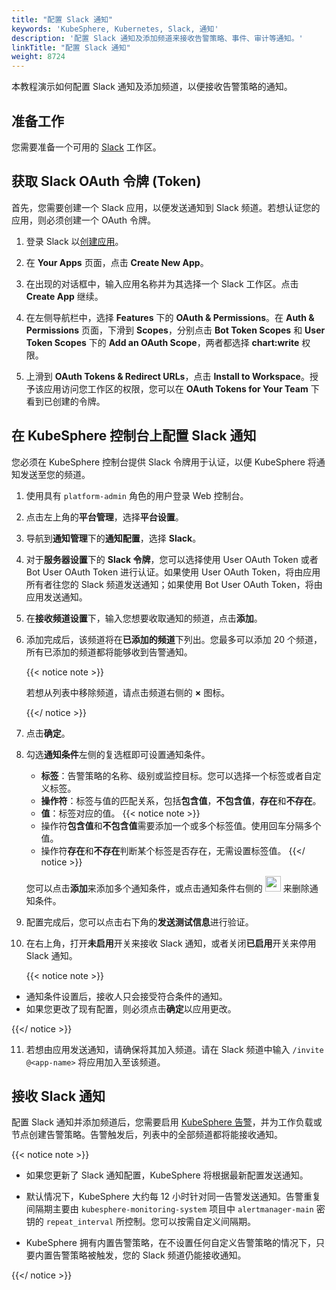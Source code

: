 ```yaml
---
title: "配置 Slack 通知"
keywords: 'KubeSphere, Kubernetes, Slack, 通知'
description: '配置 Slack 通知及添加频道来接收告警策略、事件、审计等通知。'
linkTitle: "配置 Slack 通知"
weight: 8724
---
```


本教程演示如何配置 Slack 通知及添加频道，以便接收告警策略的通知。

## 准备工作

您需要准备一个可用的 [Slack](https://slack.com/) 工作区。

## 获取 Slack OAuth 令牌 (Token)

首先，您需要创建一个 Slack 应用，以便发送通知到 Slack 频道。若想认证您的应用，则必须创建一个 OAuth 令牌。

1. 登录 Slack 以[创建应用](https://api.slack.com/apps)。

2. 在 **Your Apps** 页面，点击 **Create New App**。

3. 在出现的对话框中，输入应用名称并为其选择一个 Slack 工作区。点击 **Create App** 继续。

4. 在左侧导航栏中，选择 **Features** 下的 **OAuth & Permissions**。在 **Auth & Permissions** 页面，下滑到 **Scopes**，分别点击 **Bot Token Scopes** 和 **User Token Scopes** 下的 **Add an OAuth Scope**，两者都选择 **chart:write** 权限。

5. 上滑到 **OAuth Tokens & Redirect URLs**，点击 **Install to Workspace**。授予该应用访问您工作区的权限，您可以在 **OAuth Tokens for Your Team** 下看到已创建的令牌。

## 在 KubeSphere 控制台上配置 Slack 通知

您必须在 KubeSphere 控制台提供 Slack 令牌用于认证，以便 KubeSphere 将通知发送至您的频道。

1. 使用具有 `platform-admin` 角色的用户登录 Web 控制台。

2. 点击左上角的**平台管理**，选择**平台设置**。

3. 导航到**通知管理**下的**通知配置**，选择 **Slack**。

4. 对于**服务器设置**下的 **Slack 令牌**，您可以选择使用 User OAuth Token 或者 Bot User OAuth Token 进行认证。如果使用 User OAuth Token，将由应用所有者往您的 Slack 频道发送通知；如果使用 Bot User OAuth Token，将由应用发送通知。

5. 在**接收频道设置**下，输入您想要收取通知的频道，点击**添加**。

6. 添加完成后，该频道将在**已添加的频道**下列出。您最多可以添加 20 个频道，所有已添加的频道都将能够收到告警通知。

   {{< notice note >}}

   若想从列表中移除频道，请点击频道右侧的 **×** 图标。

   {{</ notice >}} 

7. 点击**确定**。

8. 勾选**通知条件**左侧的复选框即可设置通知条件。
   
   - **标签**：告警策略的名称、级别或监控目标。您可以选择一个标签或者自定义标签。
   - **操作符**：标签与值的匹配关系，包括**包含值**，**不包含值**，**存在**和**不存在**。
   - **值**：标签对应的值。
   {{< notice note >}}
   - 操作符**包含值**和**不包含值**需要添加一个或多个标签值。使用回车分隔多个值。
   - 操作符**存在**和**不存在**判断某个标签是否存在，无需设置标签值。
   {{</ notice >}}

   您可以点击**添加**来添加多个通知条件，或点击通知条件右侧的 <img src="/images/docs/common-icons/trashcan.png" width='25' height='25' /> 来删除通知条件。

9. 配置完成后，您可以点击右下角的**发送测试信息**进行验证。

10. 在右上角，打开**未启用**开关来接收 Slack 通知，或者关闭**已启用**开关来停用 Slack 通知。

     {{< notice note >}}

   - 通知条件设置后，接收人只会接受符合条件的通知。
   - 如果您更改了现有配置，则必须点击**确定**以应用更改。

   {{</ notice >}} 

11. 若想由应用发送通知，请确保将其加入频道。请在 Slack 频道中输入 `/invite @<app-name>` 将应用加入至该频道。

## 接收 Slack 通知

配置 Slack 通知并添加频道后，您需要启用 [KubeSphere 告警](../../../../pluggable-components/alerting/)，并为工作负载或节点创建告警策略。告警触发后，列表中的全部频道都将能接收通知。

{{< notice note >}}

- 如果您更新了 Slack 通知配置，KubeSphere 将根据最新配置发送通知。

- 默认情况下，KubeSphere 大约每 12 小时针对同一告警发送通知。告警重复间隔期主要由 `kubesphere-monitoring-system` 项目中 `alertmanager-main` 密钥的 `repeat_interval` 所控制。您可以按需自定义间隔期。

- KubeSphere 拥有内置告警策略，在不设置任何自定义告警策略的情况下，只要内置告警策略被触发，您的 Slack 频道仍能接收通知。

{{</ notice >}} 